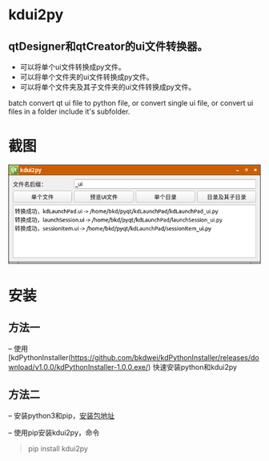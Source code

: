 # kdui2py
## qtDesigner和qtCreator的ui文件转换器。
- 可以将单个ui文件转换成py文件。
- 可以将单个文件夹的ui文件转换成py文件。
- 可以将单个文件夹及其子文件夹的ui文件转换成py文件。

batch convert qt ui file to python file, or convert single ui file, or convert ui files in a folder include it's subfolder.

 # 截图

![截图](/screenshot/screen-2019-04-06-11-11-26.png) 

 # 安装

## 方法一

– 使用[kdPythonInstaller(https://github.com/bkdwei/kdPythonInstaller/releases/download/v1.0.0/kdPythonInstaller-1.0.0.exe/) 快速安装python和kdui2py



## 方法二

– 安装python3和pip，[安装包地址](https://www.python.org/downloads/)

– 使用pip安装kdui2py，命令

> pip install kdui2py